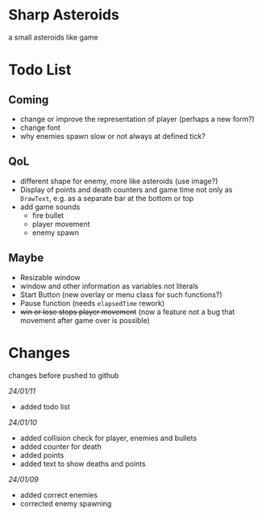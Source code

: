 # Sharp Asteroids
a small asteroids like game

# Todo List
## Coming
- change or improve the representation of player (perhaps a new form?)
- change font
- why enemies spawn slow or not always at defined tick?

## QoL
- different shape for enemy, more like asteroids (use image?)
- Display of points and death counters and game time not only as `DrawText`, e.g. as a separate bar at the bottom or top
- add game sounds
	- fire bullet
	- player movement
	- enemy spawn

## Maybe
- Resizable window
- window and other information as variables not literals
- Start Button (new overlay or menu class for such functions?)
- Pause function (needs `elapsedTime` rework)
- ~~win or lose stops player movement~~ (now a feature not a bug that movement after game over is possible)

# Changes
changes before pushed to github

*24/01/11*
- added todo list

*24/01/10*
- added collision check for player, enemies and bullets
- added counter for death
- added points
- added text to show deaths and points

*24/01/09*
- added correct enemies
- corrected enemy spawning